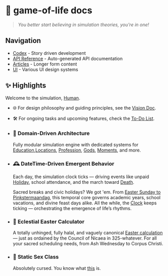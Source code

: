 # 🧬 game-of-life docs

> _You better start believing in simulation theories, you're in one!_

## Navigation

- [Codex](codex/) - Story driven development
- [API Reference](api/) - Auto-generated API documentation
- [Articles](articles/) - Longer form content
- [UI](ui/) - Various UI design systems

## ✨ Highlights

Welcome to the simulation, [Human](xref:Domain.Humans.Human).

- 🌐 For design philosophy and guiding principles, see the [Vision Doc](articles/vision.md).

- 🛠️ For ongoing tasks and upcoming features, check the [To-Do List](todos.md).

- ### 🧠 Domain-Driven Architecture

  Fully modular simulation engine with dedicated systems for [Education](xref:Domain.Education),[Locations](xref:Domain.Locations), [Profession](xref:Domain.Profession), [Gods](/api/Domain.Gods), [Moments](/api/Domain.Moments), and more.

- ### 🕰️ DateTime-Driven Emergent Behavior

  Each day, the simulation clock ticks — driving events like unpaid [Holiday](/api/Domain.Time.Holiday), school attendance, and the march toward [Death](/api/Domain.Moments.DeathMoment).

  Sacred breaks and civic holidays? We got 'em. From [Easter Sunday to Pinkstermaandag](/api/Domain.Time.Calendar), this temporal core governs academic years, school vacations, and divine feast days alike.
  All the while, the [Clock](/api/Domain.Time.Clock) keeps ticking — orchestrating the emergence of life’s rhythms.

- ### 🌅 Eclestial Easter Calculator

  A totally unhinged, fully halal, and vaguely canonical [Easter calculation](xref:Domain.Gods.Religion) — just as ordained by the Council of Nicaea in 325-whatever.
  For all your sacred scheduling needs, from Ash Wednesday to Corpus Christi.

- ### 🍆 Static Sex Class

  Absolutely cursed. You know what [this](/api/Domain.Gods.Sex) is.

